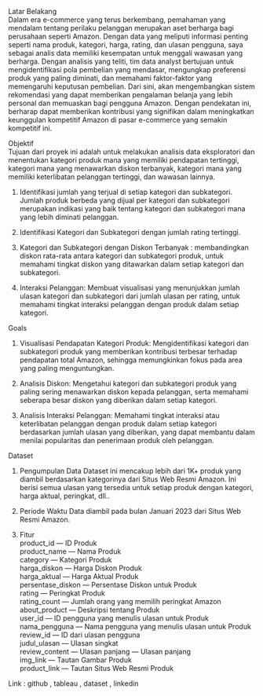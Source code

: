 Latar Belakang <br>
Dalam era e-commerce yang terus berkembang, pemahaman yang mendalam tentang perilaku pelanggan merupakan aset berharga bagi perusahaan seperti Amazon. Dengan data yang meliputi informasi penting seperti nama produk, kategori, harga, rating, dan ulasan pengguna, saya sebagai analis data memiliki kesempatan untuk menggali wawasan yang berharga. Dengan analisis yang teliti, tim data analyst bertujuan untuk mengidentifikasi pola pembelian yang mendasar, mengungkap preferensi produk yang paling diminati, dan memahami faktor-faktor yang memengaruhi keputusan pembelian. Dari sini, akan mengembangkan sistem rekomendasi yang dapat memberikan pengalaman belanja yang lebih personal dan memuaskan bagi pengguna Amazon. Dengan pendekatan ini, berharap dapat memberikan kontribusi yang signifikan dalam meningkatkan keunggulan kompetitif Amazon di pasar e-commerce yang semakin kompetitif ini.

Objektif <br>
Tujuan dari proyek ini adalah untuk melakukan analisis data eksploratori dan menentukan kategori produk mana yang memiliki pendapatan tertinggi, kategori mana yang menawarkan diskon terbanyak, kategori mana yang memiliki keterlibatan pelanggan tertinggi, dan wawasan lainnya.

1. Identifikasi jumlah yang terjual di setiap kategori dan subkategori. Jumlah produk berbeda yang dijual per kategori dan subkategori merupakan indikasi yang baik tentang kategori dan subkategori mana yang lebih diminati pelanggan.

2. Identifikasi Kategori dan Subkategori dengan jumlah rating tertinggi.

3. Kategori dan Subkategori dengan Diskon Terbanyak : membandingkan diskon rata-rata antara kategori dan subkategori produk, untuk memahami tingkat diskon yang ditawarkan dalam setiap kategori dan subkategori.

4. Interaksi Pelanggan: Membuat visualisasi yang menunjukkan jumlah ulasan kategori dan subkategori dari jumlah ulasan per rating, untuk memahami tingkat interaksi pelanggan dengan produk dalam setiap kategori.

Goals
1. Visualisasi Pendapatan Kategori Produk: Mengidentifikasi kategori dan subkategori produk yang memberikan kontribusi terbesar terhadap pendapatan total Amazon, sehingga memungkinkan fokus pada area yang paling menguntungkan.

2. Analisis Diskon: Mengetahui kategori dan subkategori produk yang paling sering menawarkan diskon kepada pelanggan, serta memahami seberapa besar diskon yang diberikan dalam setiap kategori.

3. Analisis Interaksi Pelanggan: Memahami tingkat interaksi atau keterlibatan pelanggan dengan produk dalam setiap kategori berdasarkan jumlah ulasan yang diberikan, yang dapat membantu dalam menilai popularitas dan penerimaan produk oleh pelanggan.

Dataset
1. Pengumpulan Data
Dataset ini mencakup lebih dari 1K+ produk yang diambil berdasarkan kategorinya dari Situs Web Resmi Amazon. Ini berisi semua ulasan yang tersedia untuk setiap produk dengan kategori, harga aktual, peringkat, dll..

2. Periode Waktu
Data diambil pada bulan Januari 2023 dari Situs Web Resmi Amazon.

3. Fitur <br>
product_id — ID Produk <br>
product_name — Nama Produk <br>
category — Kategori Produk <br>
harga_diskon — Harga Diskon Produk <br>
harga_aktual — Harga Aktual Produk <br>
persentase_diskon — Persentase Diskon untuk Produk <br>
rating — Peringkat Produk <br>
rating_count — Jumlah orang yang memilih peringkat Amazon <br>
about_product — Deskripsi tentang Produk <br>
user_id — ID pengguna yang menulis ulasan untuk Produk <br>
nama_pengguna — Nama pengguna yang menulis ulasan untuk Produk <br>
review_id — ID dari ulasan pengguna <br>
judul_ulasan — Ulasan singkat <br>
review_content — Ulasan panjang — Ulasan panjang <br>
img_link — Tautan Gambar Produk <br>
product_link — Tautan Situs Web Resmi Produk


Link : github , tableau , dataset , linkedin


